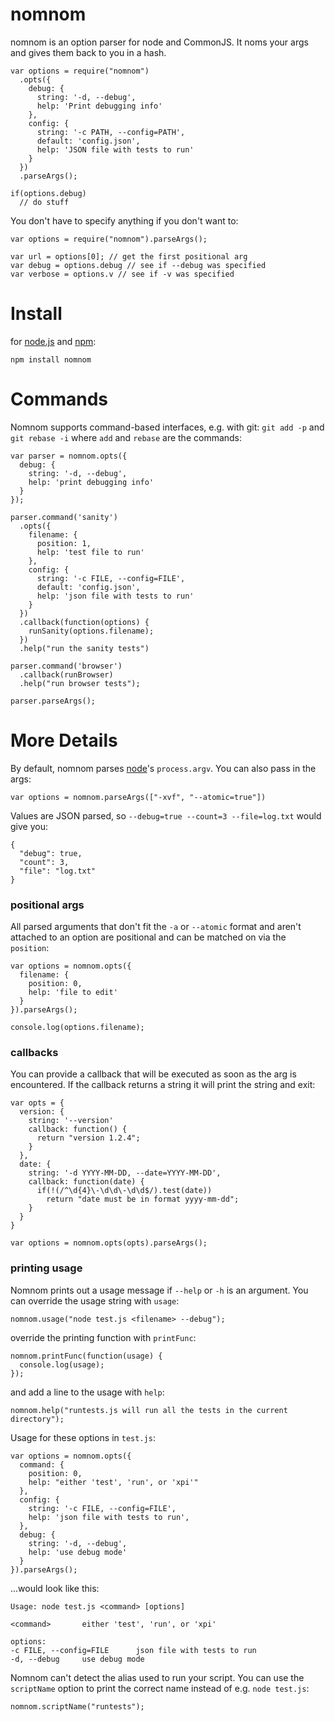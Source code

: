 # nomnom
nomnom is an option parser for node and CommonJS. It noms your args and gives them back to you in a hash.

	var options = require("nomnom")
	  .opts({
	    debug: {
	      string: '-d, --debug',
	      help: 'Print debugging info'
	    },
	    config: {
	      string: '-c PATH, --config=PATH',
	      default: 'config.json',
	      help: 'JSON file with tests to run'
	    }
	  })
	  .parseArgs();

	if(options.debug)
	  // do stuff
	
You don't have to specify anything if you don't want to:

	var options = require("nomnom").parseArgs();

	var url = options[0]; // get the first positional arg
	var debug = options.debug // see if --debug was specified
	var verbose = options.v // see if -v was specified

# Install
for [node.js](http://nodejs.org/) and [npm](http://github.com/isaacs/npm):

	npm install nomnom

# Commands
Nomnom supports command-based interfaces, e.g. with git: `git add -p` and `git rebase -i` where `add` and `rebase` are the commands:

	var parser = nomnom.opts({
	  debug: {
	    string: '-d, --debug',
	    help: 'print debugging info'
	  }
	});

	parser.command('sanity')
	  .opts({
	    filename: {
	      position: 1,
	      help: 'test file to run'
	    },
	    config: {
	      string: '-c FILE, --config=FILE',
	      default: 'config.json',
	      help: 'json file with tests to run'
	    }
	  })
	  .callback(function(options) {
	    runSanity(options.filename);
	  })
	  .help("run the sanity tests")
	
	parser.command('browser')
	  .callback(runBrowser)
	  .help("run browser tests");
	
	parser.parseArgs();

# More Details
By default, nomnom parses [node](http://nodejs.org/)'s `process.argv`. You can also pass in the args:

	var options = nomnom.parseArgs(["-xvf", "--atomic=true"])
	
Values are JSON parsed, so `--debug=true --count=3 --file=log.txt` would give you:

	{
	  "debug": true,
	  "count": 3,
	  "file": "log.txt"
	}
	
### positional args
All parsed arguments that don't fit the `-a` or `--atomic` format and aren't attached to an option are positional and can be matched on via the `position`:

	var options = nomnom.opts({
	  filename: {
	    position: 0,
	    help: 'file to edit'
	  }
	}).parseArgs();
	
	console.log(options.filename);
	
### callbacks
You can provide a callback that will be executed as soon as the arg is encountered. If the callback returns a string it will print the string and exit:

	var opts = {
	  version: {
	    string: '--version'
	    callback: function() {
	      return "version 1.2.4";
	    }
	  },
	  date: {
	    string: '-d YYYY-MM-DD, --date=YYYY-MM-DD',
	    callback: function(date) {
	      if(!(/^\d{4}\-\d\d\-\d\d$/).test(date))
	        return "date must be in format yyyy-mm-dd";
	    }
	  }
	}
	
	var options = nomnom.opts(opts).parseArgs();

### printing usage
Nomnom prints out a usage message if `--help` or `-h` is an argument. You can override the usage string with `usage`:

	nomnom.usage("node test.js <filename> --debug");
	
override the printing function with `printFunc`:

	nomnom.printFunc(function(usage) {
	  console.log(usage);
	});

and add a line to the usage with `help`:

	nomnom.help("runtests.js will run all the tests in the current directory");

Usage for these options in `test.js`:

	var options = nomnom.opts({
	  command: {
	    position: 0,
	    help: "either 'test', 'run', or 'xpi'" 
	  },
	  config: {
	    string: '-c FILE, --config=FILE',
	    help: 'json file with tests to run',
	  },
	  debug: {
	    string: '-d, --debug',
	    help: 'use debug mode'
	  }
	}).parseArgs();

...would look like this:

	Usage: node test.js <command> [options]
	
	<command>		either 'test', 'run', or 'xpi'
	
	options:
	-c FILE, --config=FILE		json file with tests to run
	-d, --debug		use debug mode
	
Nomnom can't detect the alias used to run your script. You can use the `scriptName` option to print the correct name instead of e.g. `node test.js`:

	nomnom.scriptName("runtests");
